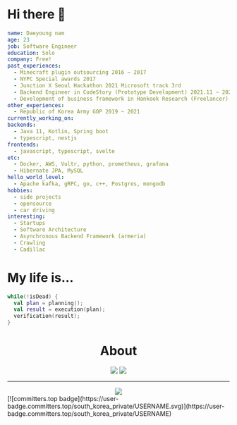 # Hi there 🤚
```yaml
name: Daeyoung nam
age: 23
job: Software Engineer
education: Solo
company: Free!
past_experiences:
  - Minecraft plugin outsourcing 2016 ~ 2017
  - NYPC Special awards 2017
  - Junction X Seoul Hackathon 2021 Microsoft track 3rd
  - Backend Engineer in CodeStory (Prototype Development) 2021.11 ~ 2022.8
  - Development of business framework in Hankook Research (Freelancer)
other_experiences:
  - Republic of Korea Army GOP 2019 ~ 2021
currently_working_on:
backends:
  - Java 11, Kotlin, Spring boot
  - typescript, nestjs
frontends:
  - javascript, typescript, svelte
etc:
  - Docker, AWS, Vultr, python, prometheus, grafana
  - Hibernate JPA, MySQL
hello_world_level:
  - Apache kafka, gRPC, go, c++, Postgres, mongodb
hobbies:
  - side projects
  - opensource
  - car driving  
interesting:
  - Startups
  - Software Architecture
  - Asynchronous Backend Framework (armeria)
  - Crawling
  - Cadillac
```
# My life is...
```kotlin
while(!isDead) {
  val plan = planning();
  val result = execution(plan);
  verification(result);
}
```
<div align=center>
  <h1> About </h1>
</div>
<div align=center>
  <a align=center href="https://velog.io/@devdynam0507"><img src="https://img.shields.io/badge/velog-1DBF73?style=flat-square&logo=Vimeo&logoColor=white"/></a>
  <img src="http://mazassumnida.wtf/api/mini/generate_badge?boj=dynam0507"/>
</div>
<div align=center>
  <hr>
    <a href="https://hits.seeyoufarm.com"><img src="https://hits.seeyoufarm.com/api/count/incr/badge.svg?url=https%3A%2F%2Fgithub.com%2devdynam0507%2Fhit-counter"/></a>
</div>
[![committers.top badge](https://user-badge.committers.top/south_korea_private/USERNAME.svg)](https://user-badge.committers.top/south_korea_private/USERNAME)

